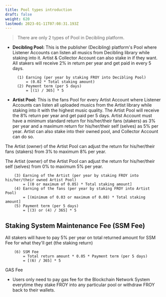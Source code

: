 ```yaml
---
title: Pool types introduction
draft: false
weight: 620
lastmod: 2023-01-11T07:08:31.193Z
---
```


> There are only 2 types of Pool in Decibling platform.

* **Decibling Pool:** This is the publisher (Decibling) platform's Pool where Listener Accounts can listen all musics from Decibling library while staking into it. Artist & Collector Account can also stake in if they want. All stakers will receive 2% in return per year and get paid in every 5 days.

        (1) Earning (per year by staking FROY into Decibling Pool)
            = (0.02 * Total staking amount)
        (2) Peyment term (per 5 days)
            = [(1) / 365] * 5

* **Artist Pool:** This is the fans Pool for every Artist Account where Listener Accounts can listen all uploaded musics from the Artist library while staking into it with the highest music quality. The Artist Pool will receive the 8% return per year and get paid per 5 days. Artist Account must have a minimum standard return for his/her/their fans (stakers) as 3% per year and a maximum return for his/her/their self (selves) as 5% per year. Artist can also stake into their owned pool, and Collector Account can do so.

The Artist (owner) of the Artist Pool can adjust the return for his/her/their fans (stakers) from 3% to maximum 8% per year. 

The Artist (owner) of the Artist Pool can adjust the return for his/her/their self (selves) from 0% to maximum 5% per year.

        (3) Earning of the Artist (per year by staking FROY into his/her/their owned Artist Pool) 
            = [(0 or maximum of 0.05) * Total staking amount]
        (4) Earning of the fans (per year by staking FROY into Artist Pool) 
            = [(minimum of 0.03 or maximum of 0.08) * Total staking amount] 
        (5) Payment term (per 5 days) 
            = [(3) or (4) / 365] * 5

## Staking System Maintenance Fee (SSM Fee)
All stakers will have to pay 5% per year on total returned amount for SSM Fee for what they'll get (the staking return)

        (6) SSM Fee 
            = Total return amount * 0.05 * Payment term (per 5 days) 
            = [(6) / 365] * 5

GAS Fee
* Users only need to pay gas fee for the Blockchain Network System everytime they stake FROY into any particular pool or withdraw FROY back to their wallets. 
